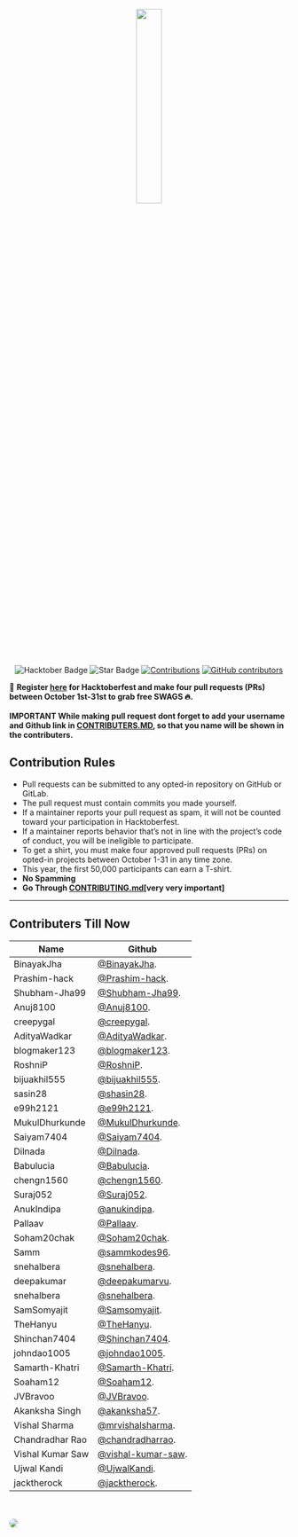 
<p align="center">
    <a href="https://hacktoberfest.digitalocean.com/">
        <img src="https://raw.githubusercontent.com/keshavsingh4522/hacktoberfest2021/35fc6060c5ddead5792f29a2437fea160dbe9804/Assets/logo-hacktoberfest-full.f42e3b1.svg" width="30%">
    </a>
</p>
<div align="center">
  
<img src="https://img.shields.io/badge/hacktoberfest-2021-blueviolet" alt="Hacktober Badge"/>
 <img src="https://img.shields.io/static/v1?label=%F0%9F%8C%9F&message=If%20Useful&style=style=flat&color=BC4E99" alt="Star Badge"/>
 <a href="https://github.com/keshavsingh4522" ><img src="https://img.shields.io/badge/Contributions-welcome-violet.svg?style=flat&logo=git" alt="Contributions" /></a>
<a href="https://github.com/blogmaker123/Hacktoberfest/graphs/contributors"><img alt="GitHub contributors" src="https://img.shields.io/github/contributors/blogmaker123/Hacktoberfest?color=2b9348"></a>

</div>

📢 **Register [here](https://hacktoberfest.digitalocean.com) for Hacktoberfest and make four pull requests (PRs) between October 1st-31st to grab free SWAGS 🔥.**
<br>
<br>
**IMPORTANT  While making pull request dont forget to add your username and Github link in [CONTRIBUTERS.MD](https://github.com/blogmaker123/Hacktoberfest/blob/main/CONTRIBUTERS.MD), so that you name will be shown in the contributers.**
## Contribution Rules
- Pull requests can be submitted to any opted-in repository on GitHub or GitLab.
- The pull request must contain commits you made yourself.
- If a maintainer reports your pull request as spam, it will not be counted toward your participation in Hacktoberfest.
- If a maintainer reports behavior that’s not in line with the project’s code of conduct, you will be ineligible to participate.
- To get a shirt, you must make four approved pull requests (PRs) on opted-in projects between October 1-31 in any time zone.
- This year, the first 50,000 participants can earn a T-shirt.
- **No Spamming**
- **Go Through [CONTRIBUTING.md](https://github.com/blogmaker123/Hacktoberfest/blob/main/CONTRIBUTING.md)[very very important]**
---



## Contributers Till Now

| Name           | Github                                                |
| -------------- | ----------------------------------------------------- |
| BinayakJha     | [@BinayakJha](https://github.com/BinayakJha).         |
| Prashim-hack   | [@Prashim-hack](https://github.com/Prashim-hack).     |
| Shubham-Jha99  | [@Shubham-Jha99](https://github.com/Shubham-Jha99).   |
| Anuj8100       | [@Anuj8100](https://github.com/Anuj8100).             |
| creepygal      | [@creepygal](https://github.com/creepygal).           |
| AdityaWadkar   | [@AdityaWadkar](https://github.com/AdityaWadkar).     |
| blogmaker123   | [@blogmaker123](https://github.com/blogmaker123).     |
| RoshniP        | [@RoshniP](https://github.com/RoshniP).               |
| bijuakhil555   | [@bijuakhil555](https://github.com/bijuakhil555).     |
| sasin28        | [@shasin28](https://github.com/shasin28).             |
| e99h2121       | [@e99h2121](https://github.com/e99h2121).             |
| MukulDhurkunde | [@MukulDhurkunde](https://github.com/MukulDhurkunde). |
| Saiyam7404     | [@Saiyam7404](https://github.com/Saiyam7404).         |
| Dilnada        | [@Dilnada](https://github.com/Dilnada).               |
| Babulucia      | [@Babulucia](https://github.com/Babulucia).           |
| chengn1560     | [@chengn1560](https://github.com/chengn1560).         |
| Suraj052       | [@Suraj052](https://github.com/Suraj052).             |
| AnukIndipa     | [@anukindipa](https://github.com/anukindipa).         |
| Pallaav        | [@Pallaav](https://github.com/Pallaav).               |
| Soham20chak    | [@Soham20chak](https://github.com/Soham20chak).       |
| Samm           | [@sammkodes96](https://github.com/sammkodes96).       |
| snehalbera     | [@snehalbera](https://github.com/snehalbera).         |
| deepakumar     | [@deepakumarvu](https://github.com/deepakumarvu).     |
| snehalbera     | [@snehalbera](https://github.com/snehalbera).         |
| SamSomyajit    | [@Samsomyajit](https://github.com/Samsomyajit).       |
| TheHanyu       | [@TheHanyu](https://github.com/TheHanyu).             |
| Shinchan7404   | [@Shinchan7404](https://github.com/Shinchan7404).     |
|johndao1005     |[@johndao1005](https://github.com/johndao1005).        |
| Samarth-Khatri | [@Samarth-Khatri](https://github.com/Samarth-Khatri). |
|Soaham12        |[@Soaham12](https://github.com/Soaham12).              |
| JVBravoo       | [@JVBravoo](https://github.com/JVBravoo).             |
|Akanksha Singh  |  [@akanksha57](https://github.com/akanksha57).        |
|Vishal Sharma   |  [@mrvishalsharma](https://github.com/mrvishalsharma).|
|Chandradhar Rao |  [@chandradharrao](https://github.com/chandradharrao).|
|Vishal Kumar Saw | [@vishal-kumar-saw](https://github.com/vishal-kumar-saw).|
|Ujwal Kandi   |  [@UjwalKandi](https://github.com/UjwalKandi).          |
| jacktherock |  [@jacktherock](https://github.com/jacktherock).          |
<br><br>
<a href="https://hacktoberfest.digitalocean.com/">
        <img src="https://raw.githubusercontent.com/Saiyam7404/HACKTOBERFEST2021_INSPIRATION/main/src/HacktoberFest2021.png" style="border-radius:8px !important;">
    </a>
